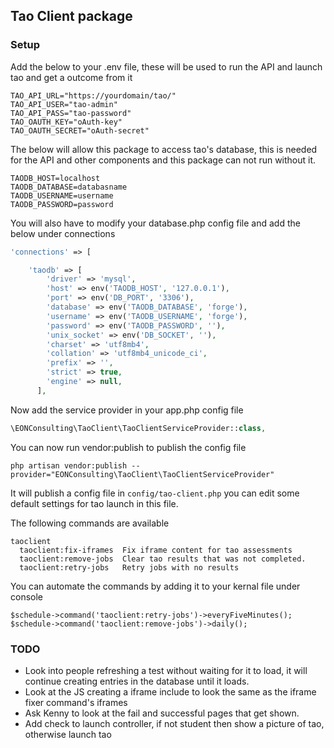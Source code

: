 ## Tao Client package

### Setup

Add the below to your .env file, these will be used to run the API and launch tao and get a outcome from it
```
TAO_API_URL="https://yourdomain/tao/"
TAO_API_USER="tao-admin"
TAO_API_PASS="tao-password"
TAO_OAUTH_KEY="oAuth-key"
TAO_OAUTH_SECRET="oAuth-secret"
```

The below will allow this package to access tao's database, this is needed for the API and other components and this package can not run without it.

```
TAODB_HOST=localhost
TAODB_DATABASE=databasname
TAODB_USERNAME=username
TAODB_PASSWORD=password
```

You will also have to modify your database.php config file and add the below under connections

```php
'connections' => [

	'taodb' => [
		'driver' => 'mysql',
		'host' => env('TAODB_HOST', '127.0.0.1'),
		'port' => env('DB_PORT', '3306'),
		'database' => env('TAODB_DATABASE', 'forge'),
		'username' => env('TAODB_USERNAME', 'forge'),
		'password' => env('TAODB_PASSWORD', ''),
		'unix_socket' => env('DB_SOCKET', ''),
		'charset' => 'utf8mb4',
		'collation' => 'utf8mb4_unicode_ci',
		'prefix' => '',
		'strict' => true,
		'engine' => null,
	  ],
```

Now add the service provider in your app.php config file

```php
\EONConsulting\TaoClient\TaoClientServiceProvider::class,
```

You can now run vendor:publish to publish the config file

`php artisan vendor:publish --provider="EONConsulting\TaoClient\TaoClientServiceProvider"`

It will publish a config file in `config/tao-client.php` you can edit some default settings for tao launch in this file.

The following commands are available

```
taoclient
  taoclient:fix-iframes  Fix iframe content for tao assessments
  taoclient:remove-jobs  Clear tao results that was not completed.
  taoclient:retry-jobs   Retry jobs with no results
```

You can automate the commands by adding it to your kernal file under console

```
$schedule->command('taoclient:retry-jobs')->everyFiveMinutes();
$schedule->command('taoclient:remove-jobs')->daily();
```



### TODO

- Look into people refreshing a test without waiting for it to load, it will continue creating entries in the database until it loads.
- Look at the JS creating a iframe include to look the same as the iframe fixer command's iframes
- Ask Kenny to look at the fail and successful pages that get shown.
- Add check to launch controller, if not student then show a picture of tao, otherwise launch tao